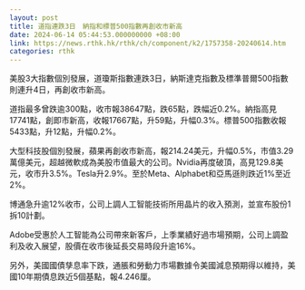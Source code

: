 ```yaml
---
layout: post
title: 道指連跌3日　納指和標普500指數再創收市新高
date: 2024-06-14 05:44:53.000000000 +08:00
link: https://news.rthk.hk/rthk/ch/component/k2/1757358-20240614.htm
categories: rthk
---
```


美股3大指數個別發展，道瓊斯指數連跌3日，納斯達克指數及標準普爾500指數則連升4日，再創收市新高。

道指最多曾跌逾300點，收市報38647點，跌65點，跌幅近0.2%。納指高見17741點，創即市新高，收報17667點，升59點，升幅0.3%。標普500指數收報5433點，升12點，升幅0.2%。

大型科技股個別發展，蘋果再創收市新高，報214.24美元，升幅0.5%，市值3.29萬億美元，超越微軟成為美股市值最大的公司。Nvidia再度破頂，高見129.8美元，收市升3.5%。Tesla升2.9%。至於Meta、Alphabet和亞馬遜則跌近1%至近2%。

博通急升逾12%收市，公司上調人工智能技術所用晶片的收入預測，並宣布股份1拆10計劃。

Adobe受惠於人工智能為公司帶來新客戶，上季業績好過市場預期，公司上調盈利及收入展望，股價在收市後延長交易時段升逾16%。

另外，美國國債孳息率下跌，通脹和勞動力市場數據令美國減息預期得以維持，美國10年期債息跌近5個基點，報4.246厘。
